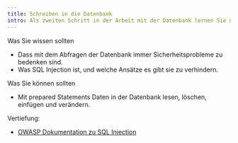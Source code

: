 ```yaml
---
title: Schreiben in die Datenbank
intro: Als zweiten Schritt in der Arbeit mit der Datenbank lernen Sie nun Datein zu schreiben, zu ändern und zu löschen.
---
```

Was Sie wissen sollten

* Dass mit dem Abfragen der Datenbank immer Sicherheitsprobleme zu bedenken sind.
* Was SQL Injection ist, und welche Ansätze es gibt sie zu verhindern.

Was Sie können sollten

* Mit prepared Statements Daten in der Datenbank lesen, löschen, einfügen und verändern.

Vertiefung:

* [OWASP Dokumentation zu SQL Injection](https://www.owasp.org/index.php/SQL_Injection)
